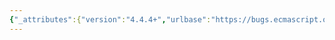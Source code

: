 ```yaml
---
{"_attributes":{"version":"4.4.4+","urlbase":"https://bugs.ecmascript.org/","maintainer":"dherman@mozilla.com"},"bug":{"bug_id":3985,"creation_ts":"2015-02-17 15:39:00 -0800","short_desc":"12.14.5.4: \"AssignmentPattern\"","delta_ts":"2015-02-19 19:10:54 -0800","product":"Draft for 6th Edition","component":"editorial issue","version":"Rev 33: February 12, 2015 Draft","rep_platform":"All","op_sys":"All","bug_status":"RESOLVED","resolution":"FIXED","priority":"Normal","bug_severity":"enhancement","everconfirmed":true,"reporter":{"uid":"jmdyck","name":"Michael Dyck"},"assigned_to":{"uid":"allen","name":"Allen Wirfs-Brock"},"long_desc":[{"commentid":12842,"comment_count":0,"who":{"uid":"jmdyck","name":"Michael Dyck"},"bug_when":"2015-02-17 15:39:00 -0800","thetext":"In 12.14.5.4 \"Runtime Semantics: KeyedDestructuringAssignmentEvaluation\",\nsteps 6.a and 6.b say:\n  a. Let AssignmentPattern be the parse of the source text corresponding to\n     DestructuringAssignmentTarget using either AssignmentPattern or\n     AssignmentPattern[Yield] as the goal symbol ...\n  b. Return the result of performing DestructuringAssignmentEvaluation of\n     AssignmentPattern with rhsValue as the argument.\n\nI think this would be a bit clearer if you didn't use a nonterminal name as the name of a metavariable. E.g., s|Assignment|assignment| once in each step."},{"commentid":12863,"comment_count":1,"who":{"uid":"allen","name":"Allen Wirfs-Brock"},"bug_when":"2015-02-17 17:38:33 -0800","thetext":"fixed in rev34 editor's draft"},{"commentid":13036,"comment_count":2,"who":{"uid":"allen","name":"Allen Wirfs-Brock"},"bug_when":"2015-02-19 19:10:54 -0800","thetext":"fixed in rev34"}]}}
---
```

